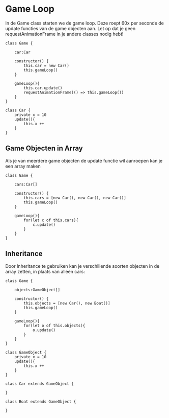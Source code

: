 # Game Loop

In de Game class starten we de game loop. Deze roept 60x per seconde de update functies van de game objecten aan. Let op dat je geen requestAnimationFrame in je andere classes nodig hebt!

```
class Game {

    car:Car

    constructor() {
        this.car = new Car()
        this.gameLoop()
    }

    gameLoop(){
        this.car.update()
        requestAnimationFrame(() => this.gameLoop())
    }
}

class Car {
    private x = 10
    update(){
        this.x ++
    }
}
```

## Game Objecten in Array

Als je van meerdere game objecten de update functie wil aanroepen kan je een array maken

```
class Game {

    cars:Car[]

    constructor() {
        this.cars = [new Car(), new Car(), new Car()]
        this.gameLoop()
    }

    gameLoop(){
        for(let c of this.cars){
            c.update()
        }
    }
}
```
## Inheritance

Door Inheritance te gebruiken kan je verschillende soorten objecten in de array zetten, in plaats van alleen cars:

```
class Game {

    objects:GameObject[]

    constructor() {
        this.objects = [new Car(), new Boat()]
        this.gameLoop()
    }

    gameLoop(){
        for(let o of this.objects){
            o.update()
        }
    }
}

class GameObject {
    private x = 10
    update(){
        this.x ++
    }
}

class Car extends GameObject {

}

class Boat extends GameObject {

}
```